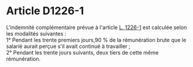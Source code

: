 # Article D1226-1

  
L'indemnité complémentaire prévue à l'article [L. 1226-1][1] est calculée selon les modalités suivantes :   
1° Pendant les trente premiers jours,90 % de la rémunération brute que le salarié aurait perçue s'il avait continué à travailler ;   
2° Pendant les trente jours suivants, deux tiers de cette même rémunération.

 [1]: /affichCodeArticle.do?cidTexte=LEGITEXT000006072050&idArticle=LEGIARTI000006900965&dateTexte=&categorieLien=cid